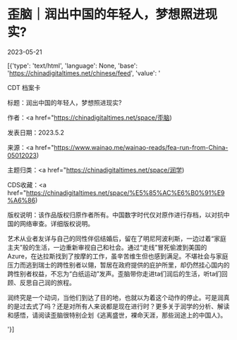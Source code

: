 # 歪脑｜润出中国的年轻人，梦想照进现实?

2023-05-21

[{'type': 'text/html', 'language': None, 'base': 'https://chinadigitaltimes.net/chinese/feed', 'value': '

CDT 档案卡

标题：润出中国的年轻人，梦想照进现实?

作者：<a href="https://chinadigitaltimes.net/space/歪脑)

发表日期：2023.5.2

来源：<a href="https://www.wainao.me/wainao-reads/fea-run-from-China-05012023)

主题归类：<a href="https://chinadigitaltimes.net/space/润学)

CDS收藏：<a href="https://chinadigitaltimes.net/space/%E5%85%AC%E6%B0%91%E9%A6%86)

版权说明：该作品版权归原作者所有。中国数字时代仅对原作进行存档，以对抗中国的网络审查。详细版权说明。





艺术从业者友详与自己的同性伴侣结婚后，留在了明尼阿波利斯，一边过着“家庭主夫”般的生活，一边重新审视自己和社会。通过“走线”冒死偷渡到美国的Azure，在达拉斯找到了按摩的工作，虽辛苦维生但也感到满足。不堪社会与家庭压力而逃到瑞士的跨性别者以翎，暂居在政府提供的庇护所里，却仍然挂心国内的跨性别者权益，不忘为“白纸运动”发声。歪脑带你走进ta们润后的生活，听ta们回顾、反思自己润的旅程。

润终究是一个动词，当他们到达了目的地，也就以为着这个动作的停止。可是润真的是过去式了吗？还是对所有人来说都是现在进行时？更多关于润学的分析、解读和感悟，请阅读歪脑很特别企划《逃离盛世，裸命天涯，那些润途上的中国人》。

'}]